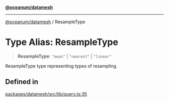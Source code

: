 [**@oceanum/datamesh**](../README.md)

***

[@oceanum/datamesh](../README.md) / ResampleType

# Type Alias: ResampleType

> **ResampleType**: `"mean"` \| `"nearest"` \| `"linear"`

ResampleType type representing types of resampling.

## Defined in

[packages/datamesh/src/lib/query.ts:35](https://github.com/oceanum-io/oceanum-js/blob/434a76394a76820b6be1b553be9d6f05bb5ccb16/packages/datamesh/src/lib/query.ts#L35)
